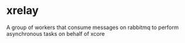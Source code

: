 # xrelay
A group of workers that consume messages on rabbitmq to perform asynchronous tasks on behalf of xcore
